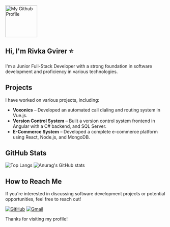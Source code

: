 
<img src="https://github.com/user-attachments/assets/28e44c69-450d-4ed6-9bfa-ac942b074ee6" alt="My Github Profile" style="width:100;"/>

## Hi, I'm Rivka Gvirer  &#11088;

I'm a Junior Full-Stack Developer with a strong foundation in software development and proficiency in various technologies.

## Projects
I have worked on various projects, including:
- **Voxonics** – Developed an automated call dialing and routing system in Vue.js.
- **Version Control System** – Built a version control system frontend in Angular with a C# backend, and SQL Server.
- **E-Commerce System** – Developed a complete e-commerce platform using React, Node.js, and MongoDB.

## GitHub Stats
![Top Langs](https://github-readme-stats.vercel.app/api/top-langs/?username=RGvirer&show_icons=true&theme=dark&layout=compact&count_private=true&langs_count=8&title_color=50C878)
![Anurag's GitHub stats](https://github-readme-stats.vercel.app/api?username=RGvirer&show_icons=true&count_private=true&theme=dark&title_color=50C878)

## How to Reach Me
If you're interested in discussing software development projects or potential opportunities, feel free to reach out!

[![GitHub](https://img.shields.io/badge/GitHub-black?style=for-the-badge&logo=github)](https://github.com/RGvirer)
[![Gmail](https://img.shields.io/badge/Email-green?style=for-the-badge&logo=gmail)](mailto:rgv1198@gmail.com)

Thanks for visiting my profile!





